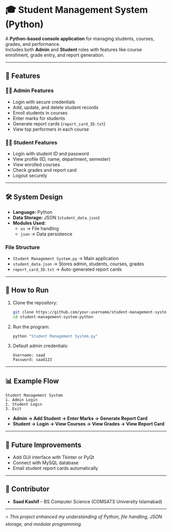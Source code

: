 
# 🎓 Student Management System (Python)

A **Python-based console application** for managing students, courses, grades, and performance.  
Includes both **Admin** and **Student** roles with features like course enrollment, grade entry, and report generation.  

---

## 📌 Features

### 👨‍🏫 Admin Features
- Login with secure credentials  
- Add, update, and delete student records  
- Enroll students in courses  
- Enter marks for students  
- Generate report cards (`report_card_ID.txt`)  
- View top performers in each course  

### 👨‍🎓 Student Features
- Login with student ID and password  
- View profile (ID, name, department, semester)  
- View enrolled courses  
- Check grades and report card  
- Logout securely  

---

## 🛠️ System Design

- **Language:** Python  
- **Data Storage:** JSON (`student_data.json`)  
- **Modules Used:**  
  - `os` → File handling  
  - `json` → Data persistence  

### File Structure
- `Student Management System.py` → Main application  
- `student_data.json` → Stores admin, students, courses, grades  
- `report_card_ID.txt` → Auto-generated report cards  

---

## 🚀 How to Run

1. Clone the repository:
   ```bash
   git clone https://github.com/your-username/student-management-system-python.git
   cd student-management-system-python


2. Run the program:

   ```bash
   python "Student Management System.py"
   ```

3. Default admin credentials:

   ```
   Username: saad
   Password: saad123
   ```

---

## 📊 Example Flow

```
Student Management System
1. Admin Login
2. Student Login
3. Exit
```

* **Admin → Add Student → Enter Marks → Generate Report Card**
* **Student → Login → View Courses → View Grades → View Report Card**

---

## 🧩 Future Improvements

* Add GUI interface with Tkinter or PyQt
* Connect with MySQL database
* Email student report cards automatically

---

## 👥 Contributor

* **Saad Kashif** – BS Computer Science (COMSATS University Islamabad)

---

⭐ *This project enhanced my understanding of Python, file handling, JSON storage, and modular programming.*

